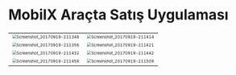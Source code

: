 # **MobilX Araçta Satış Uygulaması**

|                                                              |                                                              |
| :----------------------------------------------------------: | :----------------------------------------------------------: |
| <img src="C:\Mynote\2x4 Dönem\resimler\Screenshot_20170919-211348-1624279970452.png" alt="Screenshot_20170919-211348" style="zoom:50%;" /> | <img src="C:\Mynote\2x4 Dönem\resimler\Screenshot_20170919-211414-1624279992286.png" alt="Screenshot_20170919-211414" style="zoom:50%;" /> |
| <img src="C:\Mynote\2x4 Dönem\resimler\Screenshot_20170919-211356-1624280080059.png" alt="Screenshot_20170919-211356" style="zoom:50%;" /> | <img src="C:\Mynote\2x4 Dönem\resimler\Screenshot_20170919-211421-1624280089838.png" alt="Screenshot_20170919-211421" style="zoom:50%;" /> |
| <img src="C:\Mynote\2x4 Dönem\resimler\Screenshot_20170919-211432-1624280139703.png" alt="Screenshot_20170919-211432" style="zoom:50%;" /> | <img src="C:\Mynote\2x4 Dönem\resimler\Screenshot_20170919-211442-1624280150782.png" alt="Screenshot_20170919-211442" style="zoom:50%;" /> |
| <img src="C:\Mynote\2x4 Dönem\resimler\Screenshot_20170919-211458-1624280160694.png" alt="Screenshot_20170919-211458" style="zoom:50%;" /> | <img src="C:\Mynote\2x4 Dönem\resimler\Screenshot_20170919-211509-1624280170606.png" alt="Screenshot_20170919-211509" style="zoom:50%;" /> |

